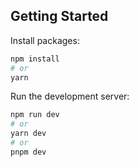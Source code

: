 ## Getting Started

Install packages:
```bash
npm install
# or
yarn
```

Run the development server:

```bash
npm run dev
# or
yarn dev
# or
pnpm dev
```
